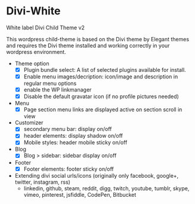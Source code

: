 # Divi-White
White label Divi Child Theme v2

This wordpress child-theme is based on the Divi theme by Elegant themes and requires the Divi theme installed and working correctly in your wordpress environment.

 - Theme option
    - [x] Plugin bundle select: A list of selected plugins available for install.
    - [x] Enable menu images/decription: icon/image and description in regular menu options
    - [x] enable the WP linkmanager
    - [x] Disable the default gravatar icon (if no profile pictures needed)
    
 - Menu
   - [x] Page section menu links are displayed active on section scroll in view
   
 - Customizer
   - [x] secondary menu bar: display on/off
   - [x] header elements: display shadow on/off 
   - [x] Mobile styles: header mobile sticky on/off 
   
 - Blog 
   - [x] Blog > sidebar: sidebar display on/off 
   
 - Footer 
   - [x] Footer elements: footer sticky on/off
   
 - Extending divi social urls/icons 
   (originally only facebook, google+, twitter, instagram, rss)
   - linkedin, github, steam, reddit, digg, twitch, youtube, tumblr, skype, vimeo, pinterest, jsfiddle, CodePen, Bitbucket 

